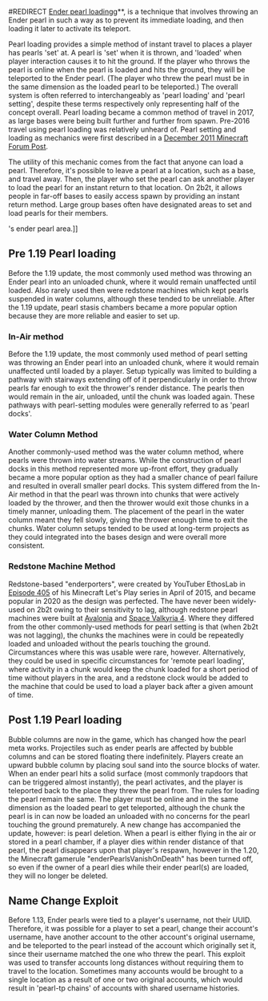 #REDIRECT [Ender pearl loading](https://2b2t.miraheze.org/wiki/Ender_pearl_loading)g**, is a technique that involves throwing an Ender pearl in such a way as to prevent its immediate loading, and then loading it later to activate its teleport.

Pearl loading provides a simple method of instant travel to places a player has pearls 'set' at. A pearl is 'set' when it is thrown, and 'loaded' when player interaction causes it to hit the ground. If the player who throws the pearl is online when the pearl is loaded and hits the ground, they will be teleported to the Ender pearl. (The player who threw the pearl must be in the same dimension as the loaded pearl to be teleported.) The overall system is often referred to interchangeably as 'pearl loading' and 'pearl setting', despite these terms respectively only representing half of the concept overall. Pearl loading became a common method of travel in 2017, as large bases were being built further and further from spawn. Pre-2016 travel using pearl loading was relatively unheard of. Pearl setting and loading as mechanics were first described in a [December 2011 Minecraft Forum Post](https://www.minecraftforum.net/forums/minecraft-java-edition/survival-mode/285261-long-distance-ender-pearl-teleportation-tutorial).

The utility of this mechanic comes from the fact that anyone can load a pearl. Therefore, it's possible to leave a pearl at a location, such as a base, and travel away. Then, the player who set the pearl can ask another player to load the pearl for an instant return to that location. On 2b2t, it allows people in far-off bases to easily access spawn by providing an instant return method. Large group bases often have designated areas to set and load pearls for their members.

's ender pearl area.]]

## Pre 1.19 Pearl loading
Before the 1.19 update, the most commonly used method was throwing an Ender pearl into an unloaded chunk, where it would remain unaffected until loaded. Also rarely used then were redstone machines which kept pearls suspended in water columns, although these tended to be unreliable. After the 1.19 update, pearl stasis chambers became a more popular option because they are more reliable and easier to set up.

### In-Air method
Before the 1.19 update, the most commonly used method of pearl setting was throwing an Ender pearl into an unloaded chunk, where it would remain unaffected until loaded by a player. Setup typically was limited to building a pathway with stairways extending off of it perpendicularly in order to throw pearls far enough to exit the thrower's render distance. The pearls then would remain in the air, unloaded, until the chunk was loaded again. These pathways with pearl-setting modules were generally referred to as 'pearl docks'.

### Water Column Method
Another commonly-used method was the water column method, where pearls were thrown into water streams. While the construction of pearl docks in this method represented more up-front effort,  they gradually became a more popular option as they had a smaller chance of pearl failure and resulted in overall smaller pearl docks. This system differed from the In-Air method in that the pearl was thrown into chunks that were actively loaded by the thrower, and then the thrower would exit those chunks in a timely manner, unloading them. The placement of the pearl in the water column meant they fell slowly, giving the thrower enough time to exit the chunks. Water column setups tended to be used at long-term projects as they could integrated into the bases design and were overall more consistent.

### Redstone Machine Method
Redstone-based "enderporters", were created by YouTuber EthosLab in [Episode 405](https://www.youtube.com/watch?v=Ia6y3HuecaQ) of his Minecraft Let's Play series in April of 2015, and became popular in 2020 as the design was perfected. The have never been widely-used on 2b2t owing to their sensitivity to lag, although redstone pearl machines were built at [Avalonia](https://2b2t.miraheze.org/wiki/Avalonia) and [Space Valkyria 4](https://2b2t.miraheze.org/wiki/Space_Valkyria_4). Where they differed from the other commonly-used methods for pearl setting is that (when 2b2t was not lagging), the chunks the machines were in could be repeatedly loaded and unloaded without the pearls touching the ground. Circumstances where this was usable were rare, however. Alternatively, they could be used in specific circumstances for 'remote pearl loading', where activity in a chunk would keep the chunk loaded for a short period of time without players in the area, and a redstone clock would be added to the machine that could be used to load a player back after a given amount of time.

## Post 1.19 Pearl loading
Bubble columns are now in the game, which has changed how the pearl meta works. Projectiles such as ender pearls are affected by bubble columns and can be stored floating there indefinitely. Players create an upward bubble column by placing soul sand into the source blocks of water. When an ender pearl hits a solid surface (most commonly trapdoors that can be triggered almost instantly), the pearl activates, and the player is teleported back to the place they threw the pearl from. The rules for loading the pearl remain the same. The player must be online and in the same dimension as the loaded pearl to get teleported, although the chunk the pearl is in can now be loaded an unloaded with no concerns for the pearl touching the ground prematurely. A new change has accompanied the update, however: is pearl deletion. When a pearl is either flying in the air or stored in a pearl chamber, if a player dies within render distance of that pearl, the pearl disappears upon that player's respawn, however in the 1.20, the Minecraft gamerule "enderPearlsVanishOnDeath" has been turned off, so even if the owner of a pearl dies while their ender pearl(s) are loaded, they will no longer be deleted.

## Name Change Exploit
Before 1.13, Ender pearls were tied to a player's username, not their UUID. Therefore, it was possible for a player to set a pearl, change their account's username, have another account to the other account's original username, and be teleported to the pearl instead of the account which originally set it, since their username matched the one who threw the pearl. This exploit was used to transfer accounts long distances without requiring them to travel to the location. Sometimes many accounts would be brought to a single location as a result of one or two original accounts, which would result in 'pearl-tp chains' of accounts with shared username histories.